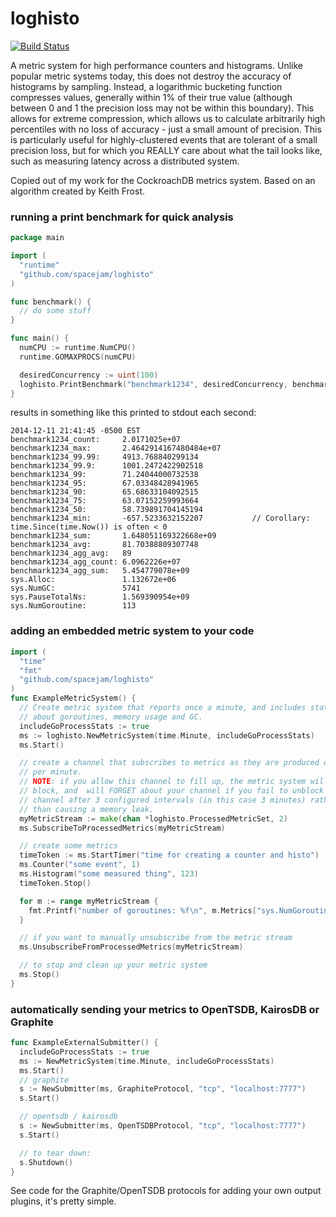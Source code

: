 loghisto
============
[![Build Status](https://travis-ci.org/spacejam/loghisto.svg)](https://travis-ci.org/spacejam/loghisto)

A metric system for high performance counters and histograms.  Unlike popular metric systems today, this does not destroy the accuracy of histograms by sampling.  Instead, a logarithmic bucketing function compresses values, generally within 1% of their true value (although between 0 and 1 the precision loss may not be within this boundary).  This allows for extreme compression, which allows us to calculate arbitrarily high percentiles with no loss of accuracy - just a small amount of precision.  This is particularly useful for highly-clustered events that are tolerant of a small precision loss, but for which you REALLY care about what the tail looks like, such as measuring latency across a distributed system.

Copied out of my work for the CockroachDB metrics system.  Based on an algorithm created by Keith Frost.


### running a print benchmark for quick analysis
```go
package main

import (
  "runtime"
  "github.com/spacejam/loghisto"
)

func benchmark() {
  // do some stuff
}

func main() {
  numCPU := runtime.NumCPU()
  runtime.GOMAXPROCS(numCPU)

  desiredConcurrency := uint(100)
  loghisto.PrintBenchmark("benchmark1234", desiredConcurrency, benchmark)
}
```
results in something like this printed to stdout each second:
```
2014-12-11 21:41:45 -0500 EST
benchmark1234_count:     2.0171025e+07
benchmark1234_max:       2.4642914167480484e+07
benchmark1234_99.99:     4913.768840299134
benchmark1234_99.9:      1001.2472422902518
benchmark1234_99:        71.24044000732538
benchmark1234_95:        67.03348428941965
benchmark1234_90:        65.68633104092515
benchmark1234_75:        63.07152259993664
benchmark1234_50:        58.739891704145194
benchmark1234_min:       -657.5233632152207           // Corollary: time.Since(time.Now()) is often < 0
benchmark1234_sum:       1.648051169322668e+09
benchmark1234_avg:       81.70388809307748
benchmark1234_agg_avg:   89
benchmark1234_agg_count: 6.0962226e+07
benchmark1234_agg_sum:   5.454779078e+09
sys.Alloc:               1.132672e+06
sys.NumGC:               5741
sys.PauseTotalNs:        1.569390954e+09
sys.NumGoroutine:        113
```
### adding an embedded metric system to your code
```go
import (
  "time"
  "fmt"
  "github.com/spacejam/loghisto"
)
func ExampleMetricSystem() {
  // Create metric system that reports once a minute, and includes stats
  // about goroutines, memory usage and GC.
  includeGoProcessStats := true
  ms := loghisto.NewMetricSystem(time.Minute, includeGoProcessStats)
  ms.Start()

  // create a channel that subscribes to metrics as they are produced once
  // per minute.
  // NOTE: if you allow this channel to fill up, the metric system will NOT
  // block, and  will FORGET about your channel if you fail to unblock the
  // channel after 3 configured intervals (in this case 3 minutes) rather
  // than causing a memory leak.
  myMetricStream := make(chan *loghisto.ProcessedMetricSet, 2)
  ms.SubscribeToProcessedMetrics(myMetricStream)

  // create some metrics
  timeToken := ms.StartTimer("time for creating a counter and histo")
  ms.Counter("some event", 1)
  ms.Histogram("some measured thing", 123)
  timeToken.Stop()

  for m := range myMetricStream {
    fmt.Printf("number of goroutines: %f\n", m.Metrics["sys.NumGoroutine"])
  }

  // if you want to manually unsubscribe from the metric stream
  ms.UnsubscribeFromProcessedMetrics(myMetricStream)

  // to stop and clean up your metric system
  ms.Stop()
}
```
### automatically sending your metrics to OpenTSDB, KairosDB or Graphite
```go
func ExampleExternalSubmitter() {
  includeGoProcessStats := true
  ms := NewMetricSystem(time.Minute, includeGoProcessStats)
  ms.Start()
  // graphite
  s := NewSubmitter(ms, GraphiteProtocol, "tcp", "localhost:7777")
  s.Start()

  // opentsdb / kairosdb
  s := NewSubmitter(ms, OpenTSDBProtocol, "tcp", "localhost:7777")
  s.Start()

  // to tear down:
  s.Shutdown()
}
```

See code for the Graphite/OpenTSDB protocols for adding your own output plugins, it's pretty simple.
